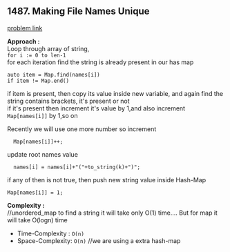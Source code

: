 ## 1487. Making File Names Unique

[problem link](https://leetcode.com/problems/making-file-names-unique/)

**Approach :**<br>
Loop through array of string,<br>
`for i := 0 to len-1`<br>
for each iteration find the string is already present in our has map<br>

```
auto item = Map.find(names[i])
if item != Map.end()
```

if item is present, then copy its value inside new variable, and again find the string contains brackets, it's present or not<br>
if it's present then increment it's value by 1,and also increment `Map[names[i]]` by 1,so on<br>

Recently we will use one more number so increment <br>

```
  Map[names[i]]++;
```

update root names value <br>

```
  names[i] = names[i]+"("+to_string(k)+")";
```

if any of then is not true, then push new string value inside Hash-Map

```
Map[names[i]] = 1;
```

**Complexity :**<br>
//unordered_map to find a string it will take only O(1) time.... But for map it will take O(logn) time<br>

- Time-Complexity : `O(n)`
- Space-Complexity: `O(n)` //we are using a extra hash-map
